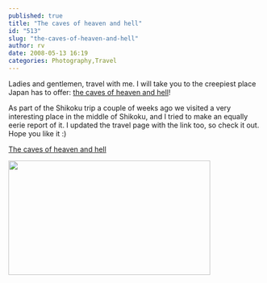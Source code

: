 ```yaml
---
published: true
title: "The caves of heaven and hell"
id: "513"
slug: "the-caves-of-heaven-and-hell"
author: rv
date: 2008-05-13 16:19
categories: Photography,Travel
---
```

Ladies and gentlemen, travel with me. I will take you to the creepiest place Japan has to offer: <a href="/blog/travel/the-caves-of-heaven-and-hell/" target="_self">the caves of heaven and hell</a>!

As part of the Shikoku trip a couple of weeks ago we visited a very interesting place in the middle of Shikoku, and I tried to make an equally eerie report of it. I updated the travel page with the link too, so check it out. Hope you like it :)

<a href="/blog/travel/the-caves-of-heaven-and-hell/" target="_self">The caves of heaven and hell</a>

<a href="https://s3.amazonaws.com/cfwblog/uploads/2008/05/chh00.jpg"><img class="alignnone size-full wp-image-500" src="https://s3.amazonaws.com/cfwblog/uploads/2008/05/chh00.jpg" alt="" width="400" height="227" /></a>